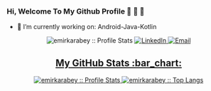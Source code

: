 ### Hi, Welcome To My Github Profile :wave: :wave: :wave:

- :telescope: I’m currently working on: Android-Java-Kotlin

<p align="center">
<img src="https://komarev.com/ghpvc/?username=emirkarabey&color=green" alt="emirkarabey :: Profile Stats"></a>
<a href="https://www.linkedin.com/in/emir-karabey-719293205/" target="_blank"><img alt="LinkedIn" src="https://img.shields.io/badge/LinkedIn-@emirkarabey-blue?style=flat&logo=linkedin%22%3E"</a>
<a href="mailto:emir.karabey123@gmail.com"><img alt="Email" src="https://img.shields.io/badge/Email-emir.karabey123@gmail.com-blue?style=flat&logo=gmail%22%3E"</a>
</p>


<h2 align="center">My GitHub Stats :bar_chart:</h2>
<p align="center">
  <img src="https://github-readme-stats.vercel.app/api?username=emirkarabey&show_icons=true&theme=synthwave" alt="emirkarabey :: Profile Stats" />
  <img src="https://github-readme-stats.vercel.app/api/top-langs/?username=emirkarabey&langs_count=10&theme=tokyonight&layout=compact" alt="emirkarabey :: Top Langs" />
</p>
